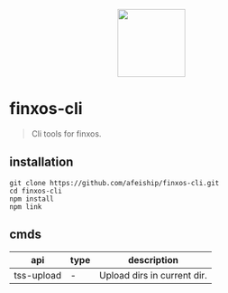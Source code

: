 <p align="center">
  <a href="https://github.com/afeiship/finxos-cli">
    <img width="120" src="http://ww2.sinaimg.cn/large/006tNc79ly1g4x7xjmg0aj30pk09g75x.jpg">
  </a>
</p>


# finxos-cli
> Cli tools for finxos.


## installation
```shell
git clone https://github.com/afeiship/finxos-cli.git
cd finxos-cli
npm install
npm link
```


## cmds
| api        | type | description                |
| ---------- | ---- | -------------------------- |
| tss-upload | -    | Upload dirs in current dir. |
